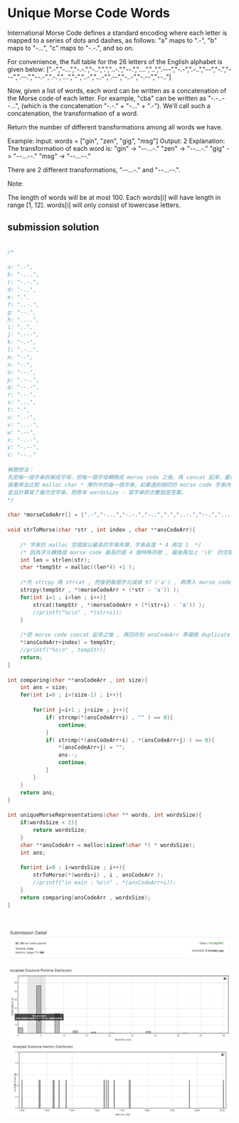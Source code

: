 # Unique Morse Code Words


International Morse Code defines a standard encoding where each letter is mapped to a series of dots and dashes, as follows: "a" maps to ".-", "b" maps to "-...", "c" maps to "-.-.", and so on.

For convenience, the full table for the 26 letters of the English alphabet is given below:
[".-","-...","-.-.","-..",".","..-.","--.","....","..",".---","-.-",".-..","--","-.","---",".--.","--.-",".-.","...","-","..-","...-",".--","-..-","-.--","--.."]

Now, given a list of words, each word can be written as a concatenation of the Morse code of each letter. For example, "cba" can be written as "-.-..--...", (which is the concatenation "-.-." + "-..." + ".-"). We'll call such a concatenation, the transformation of a word.

Return the number of different transformations among all words we have.

Example:
Input: words = ["gin", "zen", "gig", "msg"]
Output: 2
Explanation: 
The transformation of each word is:
"gin" -> "--...-."
"zen" -> "--...-."
"gig" -> "--...--."
"msg" -> "--...--."

There are 2 different transformations, "--...-." and "--...--.".


Note:

The length of words will be at most 100.
Each words[i] will have length in range [1, 12].
words[i] will only consist of lowercase letters.

## submission solution

```c

/*

a: ".-",
b: "-...",
c: "-.-.",
d: "-..",
e: ".",
f: "..-.",
g: "--.",
h: "....",
i: "..",
j: ".---",
k: "-.-",
l: ".-..",
m: "--",
n: "-.",
o: "---",
p: ".--.",
q: "--.-",
r: ".-.",
s: "...",
t: "-",
u: "..-",
v: "...-",
w: ".--",
x: "-..-",
y: "-.--",
z: "--.."

解題想法：
先把每一個字串拆解成字母，把每一個字母轉換成 morse code 之後，再 concat 起來，最後再儲存在新的 malloc char ** 裡面；
接著再去比對 malloc char * 陣列中的每一個字串，如果遇到相同的 morse code 字串內容就把重複的字串寫成空字串，
並且計算寫了幾次空字串，把原本 wordsSize - 寫字串的次數就是答案。
*/

char *morseCodeArr[] = {".-","-...","-.-.","-..",".","..-.","--.","....","..",".---","-.-",".-..","--","-.","---",".--.","--.-",".-.","...","-","..-","...-",".--","-..-","-.--","--.."};

void strToMorse(char *str , int index , char **ansCodeArr){
    
    /* 字串的 malloc 空間就以最長的字串來算，字串長度 * 4 再加 1  */
    /* 因為字元轉換成 morse code 最長的是 4 個特殊符號 , 最後再加上 '\0' 的空間  */
    int len = strlen(str);
    char *tempStr = malloc((len*4) +1 );
    
    /*先 strcpy 再 strcat , 然後把每個字元減掉 97 ('a') , 再帶入 morse code array 就可以得到字元對應的 morse code*/
    strcpy(tempStr , *(morseCodeArr + (*str - 'a')) );
    for(int i=1 ; i<len ; i++){
        strcat(tempStr , *(morseCodeArr + (*(str+i) - 'a')) );
        //printf("%c\n" , *(str+i));
    }
    
    /*把 morse code concat 起來之後 , 再回存到 ansCodeArr 準備做 duplicate 比對*/
    *(ansCodeArr+index) = tempStr;
    //printf("%s\n" , tempStr);
    return;
}

int comparing(char **ansCodeArr , int size){
    int ans = size;
    for(int i=0 ; i<(size-1) ; i++){
        
        for(int j=i+1 ; j<size ; j++){
            if( strcmp(*(ansCodeArr+i) , "" ) == 0){
                continue;
            }
            if( strcmp(*(ansCodeArr+i) , *(ansCodeArr+j) ) == 0){
                *(ansCodeArr+j) = "";
                ans--;
                continue;
            }
        }
    }
    return ans;
}

int uniqueMorseRepresentations(char ** words, int wordsSize){
    if(wordsSize < 2){
        return wordsSize;
    }
    char **ansCodeArr = malloc(sizeof(char *) * wordsSize);
    int ans;
    
    for(int i=0 ; i<wordsSize ; i++){
        strToMorse(*(words+i) , i , ansCodeArr );
        //printf("in main : %s\n" , *(ansCodeArr+i));
    }
    return comparing(ansCodeArr , wordsSize);
}




```

![img1.jpg](./img1.jpg)
![img2.jpg](./img2.jpg)